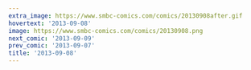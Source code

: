 ```yaml
---
extra_image: https://www.smbc-comics.com/comics/20130908after.gif
hovertext: '2013-09-08'
image: https://www.smbc-comics.com/comics/20130908.png
next_comic: '2013-09-09'
prev_comic: '2013-09-07'
title: '2013-09-08'
---
```


